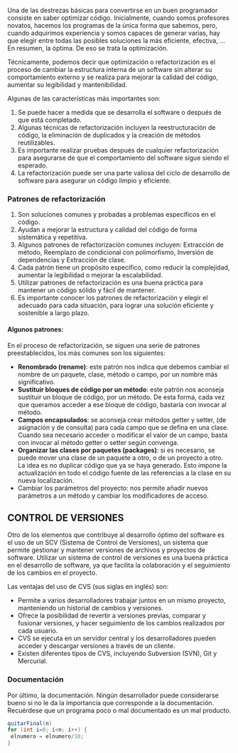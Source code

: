 Una de las destrezas básicas para convertirse en un buen programador consiste en saber optimizar código. Inicialmente, cuando somos profesores novatos, hacemos los programas de la única forma que sabemos, pero, cuando adquirimos experiencia y somos capaces de generar varias, hay que elegir entre todas las posibles soluciones la más eficiente, efectiva, ... En resumen, la óptima. De eso se trata la optimización.

Técnicamente, podemos decir que optimización o refactorización es el proceso de cambiar la estructura interna de un software sin alterar su comportamiento externo y se realiza para mejorar la calidad del código, aumentar su legibilidad y mantenibilidad.

Algunas de las características más importantes son:

1. Se puede hacer a medida que se desarrolla el software o después de que está completado.
2. Algunas técnicas de refactorización incluyen la reestructuración de código, la eliminación de duplicados y la creación de métodos reutilizables.
3. Es importante realizar pruebas después de cualquier refactorización para asegurarse de que el comportamiento del software sigue siendo el esperado.
4. La refactorización puede ser una parte valiosa del ciclo de desarrollo de software para asegurar un código limpio y eficiente.

### Patrones de refactorización

1. Son soluciones comunes y probadas a problemas específicos en el código.
2. Ayudan a mejorar la estructura y calidad del código de forma sistemática y repetitiva.
3. Algunos patrones de refactorización comunes incluyen: Extracción de método, Reemplazo de condicional con polimorfismo, Inversión de dependencias y Extracción de clase.
4. Cada patrón tiene un propósito específico, como reducir la complejidad, aumentar la legibilidad o mejorar la escalabilidad.
5. Utilizar patrones de refactorización es una buena práctica para mantener un código sólido y fácil de mantener.
6. Es importante conocer los patrones de refactorización y elegir el adecuado para cada situación, para lograr una solución eficiente y sostenible a largo plazo.

#### Algunos patrones:

En el proceso de refactorización, se siguen una serie de patrones preestablecidos, los más comunes son los siguientes:

- **Renombrado (rename)**: este patrón nos indica que debemos cambiar el nombre de un paquete, clase, método o campo, por un nombre más significativo.
- **Sustituir bloques de código por un método**: este patrón nos aconseja sustituir un bloque de código, por un método. De esta forma, cada vez que queramos acceder a ese bloque de código, bastaría con invocar al método.
- **Campos encapsulados**: se aconseja crear métodos getter y setter, (de asignación y de consulta) para cada campo que se defina en una clase. Cuando sea necesario acceder o modificar el valor de un campo, basta con invocar al método getter o setter según convenga.
- **Organizar las clases por paquetes (packages)**: si es necesario, se puede mover una clase de un paquete a otro, o de un proyecto a otro. La idea es no duplicar código que ya se haya generado. Esto impone la actualización en todo el código fuente de las referencias a la clase en su nueva localización.
- Cambiar los parámetros del proyecto: nos permite añadir nuevos parámetros a un método y cambiar los modificadores de acceso.




## CONTROL DE VERSIONES

Otro de los elementos que contribuye al desarrollo óptimo del software es el uso de un SCV (Sistema de Control de Versiones), un sistema que permite gestionar y mantener versiones de archivos y proyectos de software. Utilizar un sistema de control de versiones es una buena práctica en el  desarrollo de software, ya que facilita la colaboración y el seguimiento de los cambios en el proyecto.

Las ventajas del uso de CVS (sus siglas en inglés) son:

- Permite a varios desarrolladores trabajar juntos en un mismo proyecto, manteniendo un historial de cambios y versiones.
- Ofrece la posibilidad de revertir a versiones previas, comparar y fusionar versiones, y hacer seguimiento de los cambios realizados por cada usuario.
- CVS se ejecuta en un servidor central y los desarrolladores pueden acceder y descargar versiones a través de un cliente.
- Existen diferentes tipos de CVS, incluyendo Subversion (SVN), Git y Mercurial.



### Documentación

Por último, la documentación. Ningún desarrollador puede considerarse bueno si no le da la importancia que corresponde a la documentación. Recuérdese que un programa poco o mal documentado es un mal producto.



```java
quitarFinal(n)
for (int i=0; i<n; i++) {
 elnumero = elnumero/10;   
}
```








